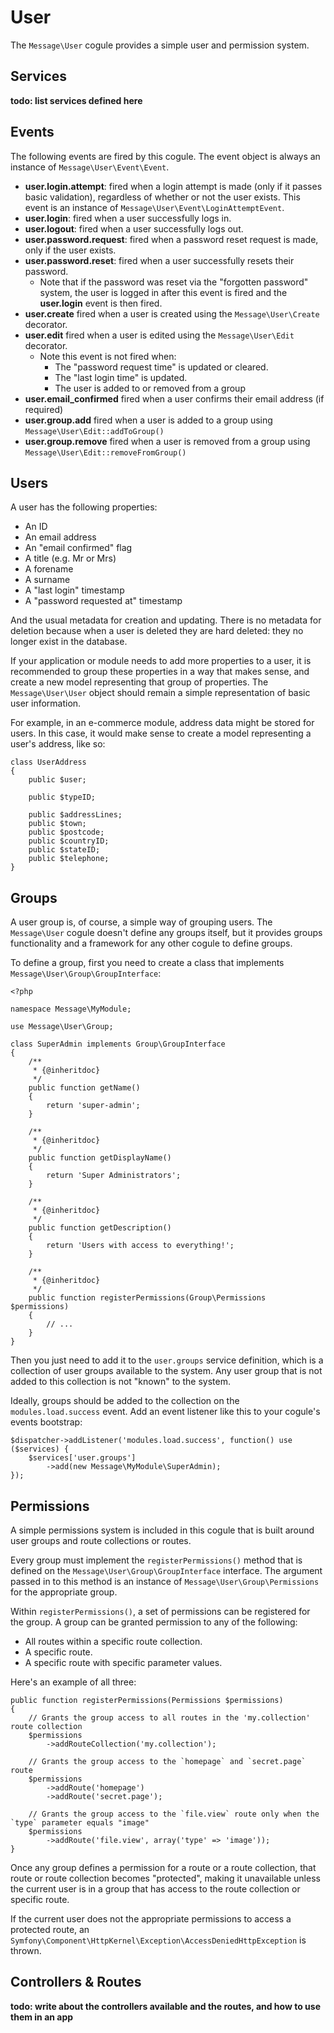 # User

The `Message\User` cogule provides a simple user and permission system.

## Services

**todo: list services defined here**

## Events

The following events are fired by this cogule. The event object is always an instance of `Message\User\Event\Event`.

* **user.login.attempt**: fired when a login attempt is made (only if it passes basic validation), regardless of whether or not the user exists. This event is an instance of `Message\User\Event\LoginAttemptEvent`.
* **user.login**: fired when a user successfully logs in.
* **user.logout**: fired when a user successfully logs out.
* **user.password.request**: fired when a password reset request is made, only if the user exists.
* **user.password.reset**: fired when a user successfully resets their password.
	* Note that if the password was reset via the "forgotten password" system, the user is logged in after this event is fired and the **user.login** event is then fired.
* **user.create** fired when a user is created using the `Message\User\Create` decorator.
* **user.edit** fired when a user is edited using the `Message\User\Edit` decorator.
	* Note this event is not fired when:
		* The "password request time" is updated or cleared.
		* The "last login time" is updated.
		* The user is added to or removed from a group
* **user.email_confirmed** fired when a user confirms their email address (if required)
* **user.group.add** fired when a user is added to a group using `Message\User\Edit::addToGroup()`
* **user.group.remove** fired when a user is removed from a group using `Message\User\Edit::removeFromGroup()`

## Users

A user has the following properties:

* An ID
* An email address
* An "email confirmed" flag
* A title (e.g. Mr or Mrs)
* A forename
* A surname
* A "last login" timestamp
* A "password requested at" timestamp

And the usual metadata for creation and updating. There is no metadata for deletion because when a user is deleted they are hard deleted: they no longer exist in the database.

If your application or module needs to add more properties to a user, it is recommended to group these properties in a way that makes sense, and create a new model representing that group of properties. The `Message\User\User` object should remain a simple representation of basic user information.

For example, in an e-commerce module, address data might be stored for users. In this case, it would make sense to create a model representing a user's address, like so:

	class UserAddress
	{
		public $user;
		
		public $typeID;
		
		public $addressLines;
		public $town;
		public $postcode;
		public $countryID;
		public $stateID;
		public $telephone;
	}

## Groups

A user group is, of course, a simple way of grouping users. The `Message\User` cogule doesn't define any groups itself, but it provides groups functionality and a framework for any other cogule to define groups.

To define a group, first you need to create a class that implements `Message\User\Group\GroupInterface`:

	<?php
	
	namespace Message\MyModule;
	
	use Message\User\Group;
	
	class SuperAdmin implements Group\GroupInterface
	{
		/**
		 * {@inheritdoc}
		 */
		public function getName()
		{
			return 'super-admin';
		}
	
		/**
		 * {@inheritdoc}
		 */
		public function getDisplayName()
		{
			return 'Super Administrators';
		}
	
		/**
		 * {@inheritdoc}
		 */
		public function getDescription()
		{
			return 'Users with access to everything!';
		}
	
		/**
		 * {@inheritdoc}
		 */
		public function registerPermissions(Group\Permissions $permissions)
		{
			// ...
		}
	}

Then you just need to add it to the `user.groups` service definition, which is a collection of user groups available to the system. Any user group that is not added to this collection is not "known" to the system.

Ideally, groups should be added to the collection on the `modules.load.success` event. Add an event listener like this to your cogule's events bootstrap:

	$dispatcher->addListener('modules.load.success', function() use ($services) {
		$services['user.groups']
			->add(new Message\MyModule\SuperAdmin);
	});


## Permissions

A simple permissions system is included in this cogule that is built around user groups and route collections or routes.

Every group must implement the `registerPermissions()` method that is defined on the `Message\User\Group\GroupInterface` interface. The argument passed in to this method is an instance of `Message\User\Group\Permissions` for the appropriate group.

Within `registerPermissions()`, a set of permissions can be registered for the group. A group can be granted permission to any of the following:

* All routes within a specific route collection.
* A specific route.
* A specific route with specific parameter values.

Here's an example of all three:

	public function registerPermissions(Permissions $permissions)
	{
		// Grants the group access to all routes in the 'my.collection' route collection
		$permissions
			->addRouteCollection('my.collection');
		
		// Grants the group access to the `homepage` and `secret.page` route
		$permissions
			->addRoute('homepage')
			->addRoute('secret.page');
		
		// Grants the group access to the `file.view` route only when the `type` parameter equals "image"
		$permissions
			->addRoute('file.view', array('type' => 'image'));
	}

Once any group defines a permission for a route or a route collection, that route or route collection becomes "protected", making it unavailable unless the current user is in a group that has access to the route collection or specific route.

If the current user does not the appropriate permissions to access a protected route, an `Symfony\Component\HttpKernel\Exception\AccessDeniedHttpException` is thrown.

## Controllers & Routes

**todo: write about the controllers available and the routes, and how to use them in an app**